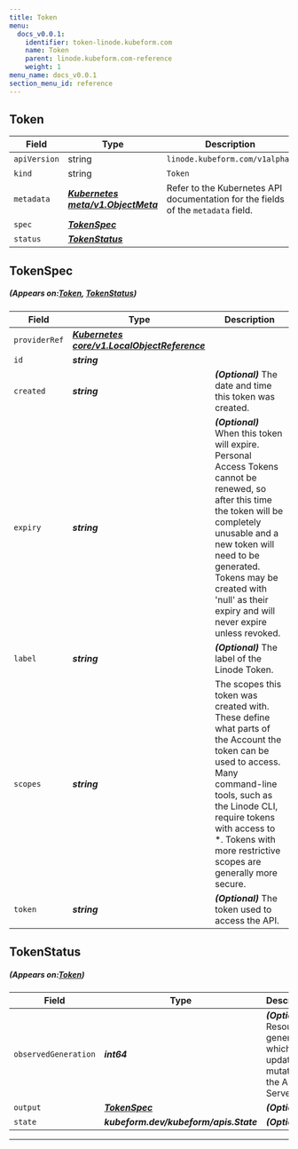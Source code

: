 ```yaml
---
title: Token
menu:
  docs_v0.0.1:
    identifier: token-linode.kubeform.com
    name: Token
    parent: linode.kubeform.com-reference
    weight: 1
menu_name: docs_v0.0.1
section_menu_id: reference
---
```


## Token
| Field | Type | Description |
| ------ | ----- | ----------- |
| `apiVersion` | string | `linode.kubeform.com/v1alpha1` |
|    `kind` | string | `Token` |
| `metadata` | ***[Kubernetes meta/v1.ObjectMeta](https://kubernetes.io/docs/reference/generated/kubernetes-api/v1.13/#objectmeta-v1-meta)***|Refer to the Kubernetes API documentation for the fields of the `metadata` field.|
| `spec` | ***[TokenSpec](#TokenSpec)***||
| `status` | ***[TokenStatus](#TokenStatus)***||
## TokenSpec
##### (Appears on:[Token](#Token), [TokenStatus](#TokenStatus))
| Field | Type | Description |
| ------ | ----- | ----------- |
| `providerRef` | ***[Kubernetes core/v1.LocalObjectReference](https://kubernetes.io/docs/reference/generated/kubernetes-api/v1.13/#localobjectreference-v1-core)***||
| `id` | ***string***||
| `created` | ***string***| ***(Optional)*** The date and time this token was created.|
| `expiry` | ***string***| ***(Optional)*** When this token will expire. Personal Access Tokens cannot be renewed, so after this time the token will be completely unusable and a new token will need to be generated. Tokens may be created with 'null' as their expiry and will never expire unless revoked.|
| `label` | ***string***| ***(Optional)*** The label of the Linode Token.|
| `scopes` | ***string***|The scopes this token was created with. These define what parts of the Account the token can be used to access. Many command-line tools, such as the Linode CLI, require tokens with access to *. Tokens with more restrictive scopes are generally more secure.|
| `token` | ***string***| ***(Optional)*** The token used to access the API.|
## TokenStatus
##### (Appears on:[Token](#Token))
| Field | Type | Description |
| ------ | ----- | ----------- |
| `observedGeneration` | ***int64***| ***(Optional)*** Resource generation, which is updated on mutation by the API Server.|
| `output` | ***[TokenSpec](#TokenSpec)***| ***(Optional)*** |
| `state` | ***kubeform.dev/kubeform/apis.State***| ***(Optional)*** |
---
